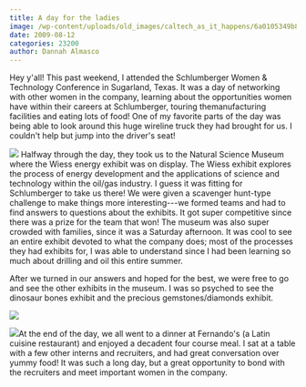 ```yaml
---
title: A day for the ladies
image: /wp-content/uploads/old_images/caltech_as_it_happens/6a0105349b8251970b0120a4e435a6970b.jpg
date: 2009-08-12
categories: 23200
author: Dannah Almasco
---
```


Hey y'all!
This past weekend, I attended the Schlumberger Women &amp; Technology Conference in Sugarland, Texas. It was a day of networking with other women in the company, learning about the opportunities women have within their careers at Schlumberger, touring themanufacturing facilities and eating lots of food!
One of my favorite parts of the day was being able to look around this huge wireline truck they had brought for us. I couldn't help but jump into the driver's seat!

![](/old_images/caltech_as_it_happens/6a0105349b8251970b0120a4e437b1970b.jpg)
Halfway through the day, they took us to the Natural Science Museum where the Wiess energy exhibit was on display. The Wiess exhibit explores the process of energy development and the applications of science and technology within the oil/gas industry. I guess it was fitting for Schlumberger to take us there! We were given a scavenger hunt-type challenge to make things more interesting---we formed teams and had to find answers to questions about the exhibits. It got super competitive since there was a prize for the team that won! The museum was also super crowded with families, since it was a Saturday afternoon. It was cool to see an entire exhibit devoted to what the company does; most of the processes they had exhibits for, I was able to understand since I had been learning so much about drilling and oil this entire summer.

After we turned in our answers and hoped for the best, we were free to go and see the other exhibits in the museum. I was so psyched to see the dinosaur bones exhibit and the precious gemstones/diamonds exhibit.


![](/old_images/caltech_as_it_happens/6a0105349b8251970b0120a4e44508970b.jpg)

![](/old_images/caltech_as_it_happens/6a0105349b8251970b0120a53b39b1970c.jpg)At the end of the day, we all went to a dinner at Fernando's (a Latin cuisine restaurant) and enjoyed a decadent four course meal. I sat at a table with a few other interns and recruiters, and had great conversation over yummy food! It was such a long day, but a great opportunity to bond with the recruiters and meet important women in the company. 
